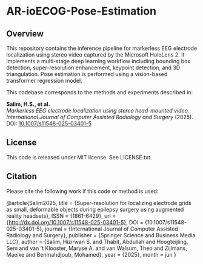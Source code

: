 # AR-ioECOG-Pose-Estimation

## Overview  
This repository contains the inference pipeline for markerless EEG electrode localization using stereo video captured by the Microsoft HoloLens 2. It implements a multi-stage deep learning workflow including bounding box detection, super-resolution enhancement, keypoint detection, and 3D triangulation. Pose estimation is performed using a vision-based transformer regression model.

This codebase corresponds to the methods and experiments described in:

**Salim, H.S., et al.**  
*Markerless EEG electrode localization using stereo head-mounted video.*  
*International Journal of Computer Assisted Radiology and Surgery* (2025).  
DOI: [10.1007/s11548-025-03401-5](https://doi.org/10.1007/s11548-025-03401-5)

## License
This code is released under MIT license. See LICENSE.txt.

## Citation
Please cite the following work if this code or method is used:

@article{Salim2025,
  title = {Super-resolution for localizing electrode grids as small,  deformable objects during epilepsy surgery using augmented reality headsets},
  ISSN = {1861-6429},
  url = {http://dx.doi.org/10.1007/s11548-025-03401-5},
  DOI = {10.1007/s11548-025-03401-5},
  journal = {International Journal of Computer Assisted Radiology and Surgery},
  publisher = {Springer Science and Business Media LLC},
  author = {Salim,  Hizirwan S. and Thabit,  Abdullah and Hoogteijling,  Sem and van ’t Klooster,  Maryse A. and van Walsum,  Theo and Zijlmans,  Maeike and Benmahdjoub,  Mohamed},
  year = {2025},
  month = jun 
}
